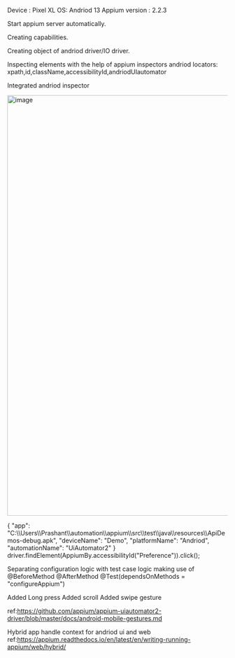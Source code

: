 Device : Pixel XL
OS: Andriod 13
Appium version : 2.2.3

Start appium server automatically.

Creating capabilities.

Creating object of andriod driver/IO driver.

Inspecting elements with the help of appium inspectors andriod locators: xpath,id,className,accessibilityId,andriodUIautomator

Integrated andriod inspector

<img width="960" alt="image" src="https://github.com/PrashantSinghT99/appium/assets/52065013/38ad231f-b6ff-4d1c-b1b1-906cca703562">

{
  "app": "C:\\\\Users\\\\Prashant\\\\automation\\\\appium\\\\src\\\\test\\\\java\\\\resources\\\\ApiDemos-debug.apk",
  "deviceName": "Demo",
  "platformName": "Andriod",
  "automationName": "UiAutomator2"
}
driver.findElement(AppiumBy.accessibilityId("Preference")).click();

Separating configuration logic with test case logic making use of @BeforeMethod @AfterMethod @Test(dependsOnMethods = "configureAppium")


Added Long press 
Added scroll
Added swipe gesture 

ref:https://github.com/appium/appium-uiautomator2-driver/blob/master/docs/android-mobile-gestures.md


Hybrid app handle context for andriod ui and web
ref:https://appium.readthedocs.io/en/latest/en/writing-running-appium/web/hybrid/
